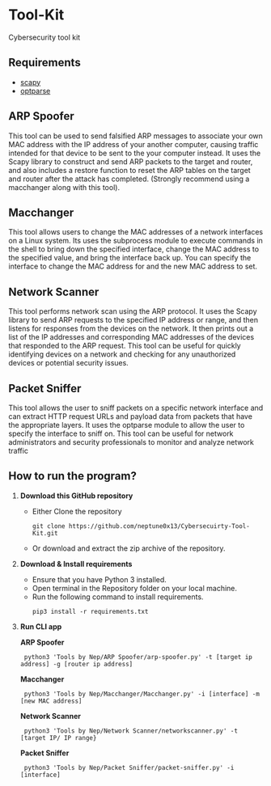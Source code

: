 # Tool-Kit
Cybersecurity tool kit

## Requirements 
  - [scapy](https://scapy.readthedocs.io/en/latest/) 
  - [optparse](https://docs.python.org/3/library/optparse.html)
## ARP Spoofer
   This tool can be used to send falsified ARP messages to associate your own MAC address with the IP address of your another computer, 
   causing traffic intended for that device to be sent to the your computer instead. It uses the Scapy library to construct and send ARP packets to the target and 
   router, and also includes a restore function to reset the ARP tables on the target and router after the attack has completed. 
   (Strongly recommend using a macchanger along with this tool).

## Macchanger
   This tool allows users to change the MAC addresses of a network interfaces on a Linux system. Its uses the subprocess module to execute commands in the shell 
   to bring down the specified interface, change the MAC address to the specified value, and bring the interface back up. You can specify the interface to change 
   the MAC address for and the new MAC address to set. 

## Network Scanner
   This tool performs network scan using the ARP protocol. It uses the Scapy library to send ARP requests to the specified IP address or range, and then 
   listens for responses from the devices on the network. It then prints out a list of the IP addresses and corresponding MAC addresses of the devices that responded 
   to the ARP request. This tool can be useful for quickly identifying devices on a network and checking for any unauthorized devices or potential security issues.

## Packet Sniffer
   This tool  allows the user to sniff packets on a specific network interface and can extract HTTP request URLs and payload data from packets that have the
   appropriate layers. It uses the optparse module to allow the user to specify the interface to sniff on. This tool can be useful for network administrators and 
   security professionals to monitor and analyze network traffic

## How to run the program?
1. **Download this GitHub repository**
	- Either Clone the repository
		```
		git clone https://github.com/neptune0x13/Cybersecuirty-Tool-Kit.git
		```
	- Or download and extract the zip archive of the repository.

2. **Download & Install requirements**
	- Ensure that you have Python 3 installed.
	- Open terminal in the Repository folder on your local machine.
	- Run the following command to install requirements.
		```
		pip3 install -r requirements.txt
 		```
3. **Run CLI app**
   
   **ARP Spoofer**
		
		python3 'Tools by Nep/ARP Spoofer/arp-spoofer.py' -t [target ip address] -g [router ip address]
   **Macchanger**
		
		python3 'Tools by Nep/Macchanger/Macchanger.py' -i [interface] -m [new MAC address]
   **Network Scanner** 
                
		python3 'Tools by Nep/Network Scanner/networkscanner.py' -t [target IP/ IP range}
   **Packet Sniffer**
                
		python3 'Tools by Nep/Packet Sniffer/packet-sniffer.py' -i [interface]
   
